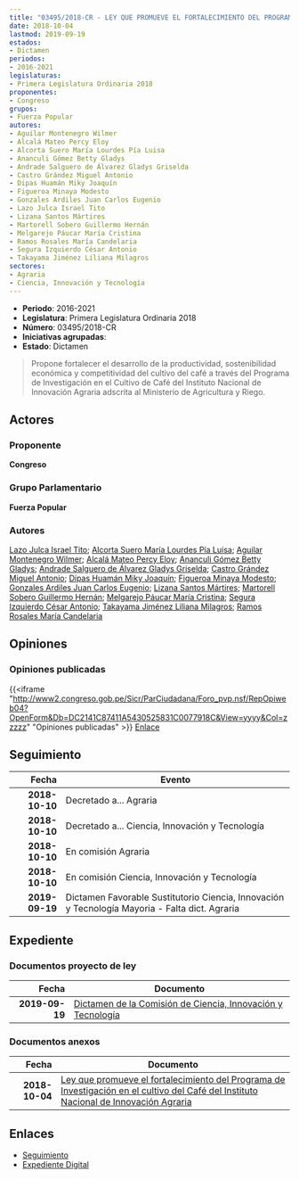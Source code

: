```yaml
---
title: "03495/2018-CR - LEY QUE PROMUEVE EL FORTALECIMIENTO DEL PROGRAMA DE INVESTIGACIÓN EN EL CULTIVO DEL CAFÉ DEL INSTITUTO NACIONAL DE INNOVACIÓN AGRARIA"
date: 2018-10-04
lastmod: 2019-09-19
estados:
- Dictamen
periodos:
- 2016-2021
legislaturas:
- Primera Legislatura Ordinaria 2018
proponentes:
- Congreso
grupos:
- Fuerza Popular
autores:
- Aguilar Montenegro Wilmer
- Alcalá Mateo Percy Eloy
- Alcorta Suero María Lourdes Pía Luisa
- Ananculi Gómez Betty Gladys
- Andrade Salguero de Álvarez Gladys Griselda
- Castro Grández Miguel Antonio
- Dipas Huamán Miky Joaquín
- Figueroa Minaya Modesto
- Gonzales Ardiles Juan Carlos Eugenio
- Lazo Julca Israel Tito
- Lizana Santos Mártires
- Martorell Sobero Guillermo Hernán
- Melgarejo Páucar María Cristina
- Ramos Rosales María Candelaria
- Segura Izquierdo César Antonio
- Takayama Jiménez Liliana Milagros
sectores:
- Agraria
- Ciencia, Innovación y Tecnología
---
```

- **Periodo**: 2016-2021
- **Legislatura**: Primera Legislatura Ordinaria 2018
- **Número**: 03495/2018-CR
- **Iniciativas agrupadas**: 
- **Estado**: Dictamen

> Propone fortalecer el desarrollo de la productividad, sostenibilidad económica y competitividad del cultivo del café a través del Programa de Investigación en el Cultivo de Café del Instituto Nacional de Innovación Agraria adscrita al Ministerio de Agricultura y Riego.


## Actores

### Proponente

**Congreso**

### Grupo Parlamentario

**Fuerza Popular**

### Autores

[Lazo Julca Israel Tito](mailto:mailto:ilazo@congreso.gob.pe); [Alcorta Suero María Lourdes Pía Luisa](mailto:mailto:lalcorta@congreso.gob.pe); [Aguilar Montenegro Wilmer](mailto:mailto:waguilar@congreso.gob.pe); [Alcalá Mateo Percy Eloy](mailto:mailto:palcala@congreso.gob.pe); [Ananculi Gómez Betty Gladys](mailto:mailto:bananculi@congreso.gob.pe); [Andrade Salguero de Álvarez Gladys Griselda](mailto:mailto:gandrade@congreso.gob.pe); [Castro Grández Miguel Antonio](mailto:mailto:macastro@congreso.gob.pe); [Dipas Huamán Miky Joaquín](mailto:mailto:mdipas@congreso.gob.pe); [Figueroa Minaya Modesto](mailto:mailto:mfigueroam@congreso.gob.pe); [Gonzales Ardiles Juan Carlos Eugenio](mailto:mailto:jgonzalesa@congreso.gob.pe); [Lizana Santos Mártires](mailto:mailto:mlizana@congreso.gob.pe); [Martorell Sobero Guillermo Hernán](mailto:mailto:gmartorell@congreso.gob.pe); [Melgarejo Páucar María Cristina](mailto:mailto:mmelgarejo@congreso.gob.pe); [Segura Izquierdo César Antonio](mailto:mailto:csegura@congreso.gob.pe); [Takayama Jiménez Liliana Milagros](mailto:mailto:ltakayama@congreso.gob.pe); [Ramos Rosales María Candelaria](mailto:mailto:mramosr@congreso.gob.pe)

## Opiniones

### Opiniones publicadas

{{<iframe "http://www2.congreso.gob.pe/Sicr/ParCiudadana/Foro_pvp.nsf/RepOpiweb04?OpenForm&Db=DC2141C87411A5430525831C0077918C&View=yyyy&Col=zzzzz" "Opiniones publicadas" >}}
[Enlace](http://www2.congreso.gob.pe/Sicr/ParCiudadana/Foro_pvp.nsf/RepOpiweb04?OpenForm&Db=DC2141C87411A5430525831C0077918C&View=yyyy&Col=zzzzz)


## Seguimiento

| Fecha | Evento |
|------:|--------|
| **2018-10-10** | Decretado a... Agraria |
| **2018-10-10** | Decretado a... Ciencia, Innovación y Tecnología |
| **2018-10-10** | En comisión Agraria |
| **2018-10-10** | En comisión Ciencia, Innovación y Tecnología |
| **2019-09-19** | Dictamen Favorable Sustitutorio Ciencia, Innovación y Tecnología Mayoria - Falta dict. Agraria |

## Expediente

### Documentos proyecto de ley

| Fecha | Documento |
|------:|-----------|
| **2019-09-19** | [Dictamen de la Comisión de Ciencia, Innovación y Tecnología](http://www.leyes.congreso.gob.pe/Documentos/2016_2021/Dictamenes/Proyectos_de_Ley/03495DC02MAY20190919.pdf) |

### Documentos anexos

| Fecha | Documento |
|------:|-----------|
| **2018-10-04** | [Ley que promueve el fortalecimiento del Programa de Investigación en el cultivo del Café del Instituto Nacional de Innovación Agraria](http://www.leyes.congreso.gob.pe/Documentos/2016_2021/Proyectos_de_Ley_y_de_Resoluciones_Legislativas/PL0349520181004.pdf) |

## Enlaces

- [Seguimiento](http://www2.congreso.gob.pe/Sicr/TraDocEstProc/CLProLey2016.nsf/f7fff46988ca05b1052578e100829cc7/b0a66be94d6e75320525831c007390d2?OpenDocument)
- [Expediente Digital](http://www2.congreso.gob.pe/Sicr/TraDocEstProc/Expvirt_2011.nsf/visbusqptramdoc1621/03495?opendocument)

